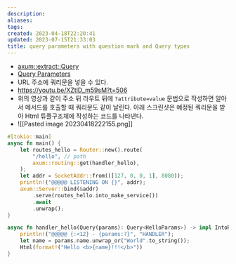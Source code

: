 ```yaml
---
description:
aliases: 
tags: 
created: 2023-04-18T22:20:41
updated: 2023-07-15T21:33:03
title: query parameters with question mark and Query types
---
```

- [axum::extract::Query](https://docs.rs/axum/latest/axum/extract/struct.Query.html)
- [Query Parameters](https://im-designloper.tistory.com/19)
- URL 주소에 쿼리문을 넣을 수 있다. 
- https://youtu.be/XZtlD_m59sM?t=506
- 위의 영상과 같이 주소 뒤 라우트 뒤에 `?attribute=value` 문법으로 작성하면 알아서 메서드를 호출할 때 쿼리문도 같이 날린다. 아래 스크린샷은 예정된 쿼리문을 받아 Html 튜플구조체에 작성하는 코드를 나타낸다.
- ![[Pasted image 20230418222155.png]]

```rust
#[tokio::main]
async fn main() {
    let routes_hello = Router::new().route(
        "/hello", // path
        axum::routing::get(handler_hello),
    );
    let addr = SocketAddr::from(([127, 0, 0, 1], 8080));
    println!("@@@@@ LISTENING ON {}", addr);
    axum::Server::bind(&addr)
        .serve(routes_hello.into_make_service())
        .await
        .unwrap();
}

async fn handler_hello(Query(params): Query<HelloParams>) -> impl IntoResponse {
    println!("@@@@@ {:<12} - {params:?}", "HANDLER");
    let name = params.name.unwrap_or("World".to_string());
    Html(format!("Hello <b>{name}!!!</b>"))
}
```
